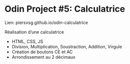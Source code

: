 # Odin Project #5: Calculatrice
Lien: piersvsg.github.io/odin-calculatrice

Réalisation d’une calculatrice 

- HTML, CSS, JS
- Division, Multiplication, Soustraction, Addition, Virgule
- Création de boutons CE et AC
- Arrondissement au 2 décimaux 
